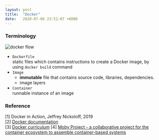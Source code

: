```yaml
---
layout: post
title:  "Docker"
date:   2020-07-06 23:51:07 +0800
---
```


### Terminology

![docker flow](https://jfrog--c.eu12.content.force.com/servlet/servlet.ImageServer?id=0151r000006uDeS&oid=00D20000000M3v0&lastMod=1584629589000)

- `Dockerfile` <br>
    static files which contains instructions to create a Docker image, by using `docker build` command
- `Image` <br>
  - <b> immutable</b> file that contains source code, libraries, dependencies.
  - image layers
- `Container`<br>
    runnable instance of an image

### Reference

[1] Docker in Action, Jeffrey Nickoloff, 2019 <br>
[2] [Docker documentation](https://docs.docker.com/) <br>
[3] [Docker curriculum](https://github.com/prakhar1989/docker-curriculum)
[4] [Moby Project - a collaborative project for the container ecosystem to assemble container-based systems](https://github.com/moby/moby/blob/master/image/spec/v1.md)
